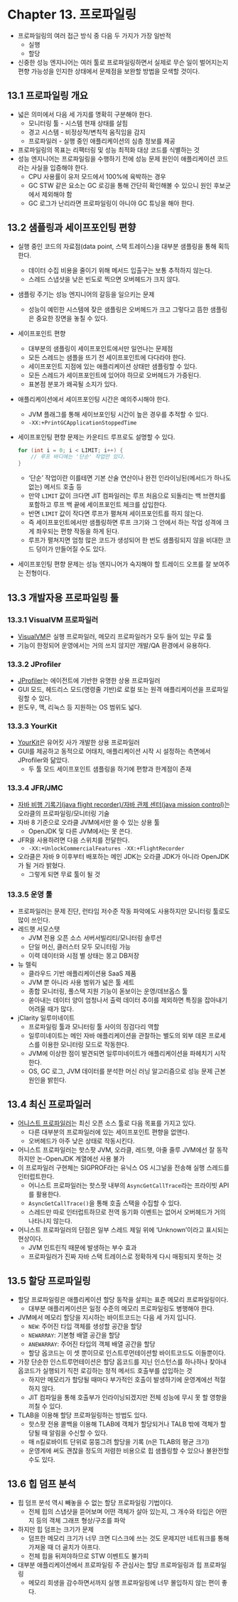 # Chapter 13. 프로파일링

- 프로파일링의 여러 접근 방식 중 다음 두 가지가 가장 일반적
    - 실행
    - 할당
- 신중한 성능 엔지니어는 여러 툴로 프로파일링하면서 실제로 무슨 일이 벌어지는지 편향 가능성을 인지한 상태에서 문제점을 보완할 방법을 모색할 것이다.

## 13.1 프로파일링 개요

- 넓은 의미에서 다음 세 가지를 명확히 구분해야 한다.
    - 모니터링 툴 - 시스템 현재 상태를 살핌
    - 경고 시스템 - 비정상적/변칙적 움직임을 감지
    - 프로파일러 - 실행 중인 애플리케이션의 심층 정보를 제공
- 프로파일링의 목표는 리팩터링 및 성능 최적화 대상 코드를 식별하는 것
- 성능 엔지니어는 프로파일링을 수행하기 전에 성능 문제 원인이 애플리케이션 코드라는 사실을 입증해야 한다.
    - CPU 사용률이 유저 모드에서 100%에 육박하는 경우
    - GC STW 같은 요소는 GC 로깅을 통해 간단히 확인해볼 수 있으니 원인 후보군에서 제외해야 함
    - GC 로그가 난리라면 프로파일링이 아니야 GC 튜닝을 해야 한다.

## 13.2 샘플링과 세이프포인팅 편향

- 실행 중인 코드의 자료점(data point, 스택 트레이스)을 대부분 샘플링을 통해 획득한다.
    - 데이터 수집 비용을 줄이기 위해 메서드 입출구는 보통 추적하지 않는다.
    - 스레드 스냅샷을 낮은 빈도로 찍으면 오버헤드가 크지 않다.
- 샘플링 주기는 성능 엔지니어의 갈등을 일으키는 문제
    - 성능이 예민한 시스템에 잦은 샘플링은 오버헤드가 크고 그렇다고 뜸한 샘플링은 중요한 장면을 놓칠 수 있다.
- 세이프포인트 편향
    - 대부분의 샘플링이 세이프포인트에서만 일언나는 문제점
    - 모든 스레드는 샘플을 뜨기 전 세이프포인트에 다다라야 한다.
    - 세이프포인트 지점에 있는 애플리케이션 상태만 샘플링할 수 있다.
    - 모든 스레드가 세이프포인트에 있어야 하므로 오버헤드가 가중된다.
    - 표본점 분포가 왜곡될 소지가 있다.
- 애플리케이션에서 세이프포인팅 시간은 예의주시해야 한다.
    - JVM 플래그를 통해 세이브포인팅 시간이 높은 경우를 추적할 수 있다.
    - `-XX:+PrintGCApplicationStoppedTime`
- 세이프포인팅 편향 문제는 카운티드 루프로도 설명할 수 있다.

    ```java
    for (int i = 0; i < LIMIT; i++) {
        // 루프 바디에는 '단순' 작업만 있다.
    }
    ```

    - ‘단순’ 작업이란 이를테면 기본 산술 연산이나 완전 인라이닝된(메서드가 하나도 없는) 메서드 호출 등
    - 만약 `LIMIT` 값이 크다면 JIT 컴파일러는 루프 처음으로 되돌리는 백 브랜치를 포함하고 루프 백 끝에 세이프포인트 체크를 삽입한다.
    - 반면 `LIMIT` 값이 작다면 루프가 펼쳐져 세이프포인트를 하지 않는다.
    - 즉 세이프포인트에서만 샘플링하면 루프 크기와 그 안에서 하는 작업 성격에 크게 좌우되는 편향 작동을 하게 된다.
    - 루프가 펼쳐지면 엄청 많은 코드가 생성되어 한 번도 샘플링되지 않을 비대한 코드 덩이가 만들어질 수도 있다.
- 세이프포인팅 편향 문제는 성능 엔지니어가 숙지해야 할 트레이드 오프를 잘 보여주는 전형이다.

## 13.3 개발자용 프로파일링 툴

### 13.3.1 VisualVM 프로파일러

- [VisualVM](https://visualvm.github.io/)은 실행 프로파일러, 메모리 프로파일러가 모두 들어 있는 무료 툴
- 기능이 한정되어 운영에서는 거의 쓰지 않지만 개발/QA 환경에서 유용하다.

### 13.3.2 JProfiler

- [JProfiler](https://www.ej-technologies.com/products/jprofiler/overview.html)는 에이전트에 기반한 유명한 상용 프로파일러
- GUI 모드, 헤드리스 모드(명령줄 기반)로 로컬 또는 원격 애플리케이션을 프로파일링할 수 있다.
- 윈도우, 맥, 리눅스 등 지원하는 OS 범위도 넓다.

### 13.3.3 YourKit

- [YourKit](https://www.yourkit.com/)은 유어킷 사가 개발한 상용 프로파일러
- GUI를 제공하고 동적으로 어태치, 애플리케이션 시작 시 설정하는 측면에서 JProfiler와 닮았다.
    - 두 툴 모드 세이프포인트 샘플링을 하기에 편향과 한계점이 존재

### 13.3.4 JFR/JMC

- [자바 비행 기록기(java flight recorder)/자바 관제 센터(java mission control)](https://docs.oracle.com/en/java/java-components/index.html)는 오라클의 프로파일링/모니터링 기술
- 자바 8 기준으로 오라클 JVM에서만 쓸 수 있는 상용 툴
    - OpenJDK 및 다른 JVM에서는 못 쓴다.
- JFR을 사용하려면 다음 스위치를 전달한다.
    - `-XX:+UnlockCommercialFeatures -XX:+FlightRecorder`
- 오라클은 자바 9 이후부터 배포하는 메인 JDK는 오라클 JDK가 아니라 OpenJDK가 될 거라 밝혔다.
    - 그렇게 되면 무료 툴이 될 것

### 13.3.5 운영 툴

- 프로파일러는 문제 진단, 런타임 저수준 작동 파악에도 사용하지만 모니터링 툴로도 많이 쓰인다.
- 레드햇 서모스탯
    - JVM 전용 오픈 소스 서버서빌리티/모니터링 솔루션
    - 단일 머신, 클러스터 모두 모니터링 가능
    - 이력 데이터와 시점 별 상태는 몽고 DB저장
- 뉴 렐릭
    - 클라우드 기반 애플리케이션용 SaaS 제품
    - JVM 뿐 아니라 사용 범위가 넓은 툴 세트
    - 종합 모니터링, 풀스택 지원 기능이 돋보이는 운영/데브옵스 툴
    - 쏟아내는 데이터 양이 엄청나서 출력 데이터 추이를 제외하면 특징을 잡아내기 어려울 때가 많다.
- jClarity 일루미네이트
    - 프로파일링 툴과 모니터링 툴 사이의 징검다리 역할
    - 일루미네이트는 메인 자바 애플리케이션을 관찰하는 별도의 외부 데몬 프로세스를 이용한 모니터링 모드로 작동한다.
    - JVM에 이상한 점이 발견되면 일루미네이트가 애플리케이션을 파헤치기 시작한다.
    - OS, GC 로그, JVM 데이터를 분석한 머신 러닝 알고리즘으로 성능 문제 근본 원인을 밝힌다.

## 13.4 최신 프로파일러

- [어니스트 프로파일러](https://github.com/jvm-profiling-tools/honest-profiler)는 최신 오픈 소스 툴로 다음 목표를 가지고 있다.
  - 다른 대부분의 프로파일러에 있는 세이프포인트 편향을 없앤다.
  - 오버헤드가 아주 낮은 상태로 작동시킨다.
- 어니스트 프로파일러는 핫스팟 JVM, 오라클, 레드햇, 아줄 줄루 JVM에선 잘 동작하지만 논-OpenJDK 계열에선 사용 불가
- 이 프로파일러 구현체는 SIGPROF라는 유닉스 OS 시그널을 전송해 실행 스레드를 인터럽트한다.
  - 어니스트 프로파일러는 핫스팟 내부의 `AsyncGetCallTrace`라는 프라이빗 API를 활용한다.
  - `AsyncGetCallTrace()`을 통해 호출 스택을 수집할 수 있다.
  - 스레드만 따로 인터럽트하므로 전역 동기화 이벤트는 없어서 오버헤드가 거의 나타나지 않는다.
- 어니스트 프로파일러의 단점은 일부 스레드 제일 위에 ‘Unknown’이라고 표시되는 현상이다.
  - JVM 인트린직 때문에 발생하는 부수 효과
  - 프로파일러가 진짜 자바 스택 트레이스로 정확하게 다시 매핑되지 못하는 것

## 13.5 할당 프로파일링

- 할당 프로파일링은 애플리케이션 할당 동작을 살피는 표준 메모리 프로파일링이다.
  - 대부분 애플리케이션은 일정 수준의 메모리 프로파일링도 병행해야 한다.
- JVM에서 메모리 할당을 지시하는 바이트코드는 다음 세 가지 입니다.
  - `NEW`: 주어진 타입 객체를 생성할 공간을 할당
  - `NEWARRAY`: 기본형 배열 공간을 할당
  - `ANEWARRAY`: 주어진 타입의 객체 배열 공간을 할당
  - 할당 옵코드는 이 셋 뿐이므로 인스트루먼테이션할 바이트코드도 이들뿐이다.
- 가장 단순한 인스트루먼테이션은 할당 옵코드를 지닌 인스턴스를 하나하나 찾아내 옵코드가 실행되기 직전 로깅하는 정적 메서드 호출부를 삽입하는 것
  - 하지만 메모리가 할당될 때마다 부가적인 호출이 발생하기에 운영계에선 적절하지 않다.
  - JIT 컴파일을 통해 호출부가 인라이닝되겠지만 전체 성능에 무시 못 할 영향을 끼칠 수 있다.
- TLAB을 이용해 할당 프로파일링하는 방법도 있다.
  - 핫스팟 전용 콜백을 이용해 TLAB에 객체가 할당되거나 TALB 밖에 객체가 할당될 때 알림을 수신할 수 있다.
  - 매 n킬로바이트 단위로 뭉뚱그려 할당을 기록 (n은 TLAB의 평균 크기)
  - 운영계에 써도 괜찮을 정도의 저렴한 비용으로 힙 샘플링할 수 있으나 불완전할 수도 있다.

## 13.6 힙 덤프 분석

- 힙 덤프 분석 역시 빼놓을 수 없는 할당 프로파일링 기법이다.
  - 전체 힙의 스냅샷을 뜯어보며 어떤 객체가 살아 있는지, 그 개수와 타입은 어떤지 등의 객체 그래프 형상/구조를 파악
- 하지만 힙 덤프는 크기가 문제
  - 덤프한 메모리 크기가 너무 크면 디스크에 쓰는 것도 문제지만 네트워크를 통해 가져올 때 더 골치가 아프다.
  - 전체 힙을 뒤져야하므로 STW 이벤트도 불가피
- 대부분 애플리케이션에서 프로파일링 주 관심사는 할당 프로파일링과 힙 프로파일링
  - 메모리 희생을 감수하면서까지 실행 프로파일링에 너무 몰입하지 않는 편이 좋다.
